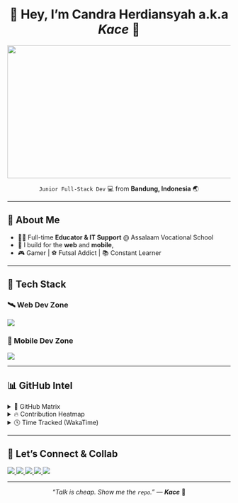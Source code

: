 <h1 align="center">
  👾 Hey, I’m <strong>Candra Herdiansyah</strong> a.k.a <em>Kace</em> 🧠
</h1>

<div align="center">
  <img src="https://media.giphy.com/media/hp3dmEypS0FaQ/giphy.gif" width="600" height="300"/>
</div>

<p align="center">
  <code>Junior Full-Stack Dev</code> 💻 from <strong>Bandung, Indonesia</strong> 🌏  
</p>

---

## 🚀 About Me

- 🧑‍🏫 Full-time <strong>Educator & IT Support</strong> @ Assalaam Vocational School
- 🧬 I build for the **web** and **mobile**,
- 🎮 Gamer | ⚽ Futsal Addict | 📚 Constant Learner


---

## 🧠 Tech Stack

### 🛰 Web Dev Zone
<p>
  <img src="https://skillicons.dev/icons?i=php,laravel,js,nodejs,express,react" />
</p>

### 📱 Mobile Dev Zone
<p>
  <img src="https://skillicons.dev/icons?i=flutter,react,java" />
</p>

---

## 📊 GitHub Intel

<details>
  <summary>🧬 GitHub Matrix</summary>
  <br/>
  <img src="https://github-readme-stats.vercel.app/api?username=kaceinspace&show_icons=true&theme=tokyonight&hide_border=true" />
  <br/>
  <img src="https://github-readme-stats.vercel.app/api/top-langs/?username=kaceinspace&layout=compact&hide=php&langs_count=6&theme=tokyonight&hide_border=true" />
</details>

<details>
  <summary>🔥 Contribution Heatmap</summary>
  <br/>
  <img src="https://github-readme-streak-stats.herokuapp.com/?user=kaceinspace&theme=tokyonight&hide_border=true" />
</details>

<details>
  <summary>🕓 Time Tracked (WakaTime)</summary>
  <br/>
  <a href="https://wakatime.com">
    <img src="https://wakatime.com/share/@878ce06a-daf4-416d-9b45-449849d54c31/ac3227d6-5d17-474c-94e2-8e3d829e5c85.png" />
  </a>
</details>

---

## 🤝 Let’s Connect & Collab

<p align="left">
  <a href="https://linkedin.com/in/kangcandraa">
    <img src="https://img.shields.io/badge/LinkedIn-0077B5?style=for-the-badge&logo=linkedin&logoColor=white">
  </a>
  <a href="https://youtube.com/candraherdiansyah">
    <img src="https://img.shields.io/badge/YouTube-FF0000?style=for-the-badge&logo=youtube&logoColor=white">
  </a>
  <a href="https://twitter.com/kangcandra_">
    <img src="https://img.shields.io/badge/X-000000?style=for-the-badge&logo=x&logoColor=white">
  </a>
  <a href="https://medium.com/@candraherdiansyah14">
    <img src="https://img.shields.io/badge/Medium-000000?style=for-the-badge&logo=medium&logoColor=white">
  </a>
  <a href="https://instagram.com/kangcandra_">
    <img src="https://img.shields.io/badge/Instagram-E4405F?style=for-the-badge&logo=instagram&logoColor=white" />
  </a>
</p>

---

<p align="center">
  <em>“Talk is cheap. Show me the <code>repo</code>.” — <strong>Kace</strong></em> 🧢
</p>
